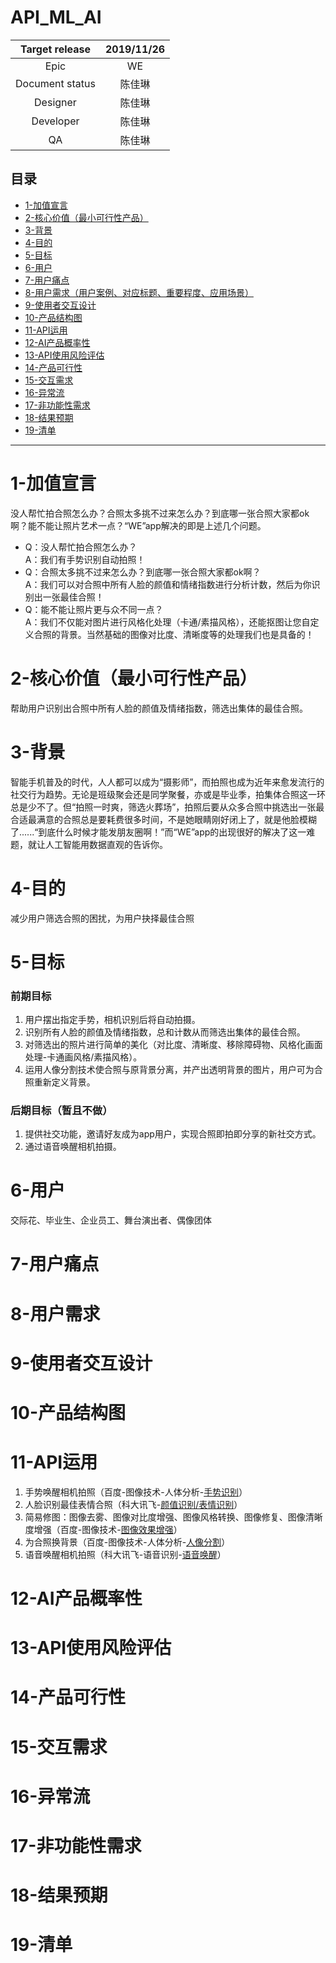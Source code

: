 # API_ML_AI

|  Target release | 2019/11/26  |  
| :----------: | :-----------:|  
|  Epic |  WE  |
|  Document status | 陈佳琳  |  
|  Designer | 陈佳琳  |  
|  Developer | 陈佳琳  |  
|  QA | 陈佳琳|

## 目录
* [1-加值宣言](#1-加值宣言)
* [2-核心价值（最小可行性产品）](#2-核心价值（最小可行性产品）)
* [3-背景](#3-背景)
* [4-目的](#4-目的)
* [5-目标](#5-目标)
* [6-用户](#6-用户)
* [7-用户痛点](#7-用户痛点)
* [8-用户需求（用户案例、对应标题、重要程度、应用场景）](#8-用户需求)
* [9-使用者交互设计](#9-使用者交互设计)
* [10-产品结构图](#10-产品结构图)
* [11-API运用](#11-API运用)
* [12-AI产品概率性](#12-AI产品概率性)
* [13-API使用风险评估](#13-API使用风险评估)
* [14-产品可行性](#14-产品可行性)
* [15-交互需求](#15-交互需求)
* [16-异常流](#16-异常流)
* [17-非功能性需求](#17-非功能性需求)
* [18-结果预期](#18-结果预期)
* [19-清单](#19-清单)
---
# 1-加值宣言
没人帮忙拍合照怎么办？合照太多挑不过来怎么办？到底哪一张合照大家都ok啊？能不能让照片艺术一点？“WE”app解决的即是上述几个问题。
- Q：没人帮忙拍合照怎么办？  
A：我们有手势识别自动拍照！
- Q：合照太多挑不过来怎么办？到底哪一张合照大家都ok啊？  
A：我们可以对合照中所有人脸的颜值和情绪指数进行分析计数，然后为你识别出一张最佳合照！  
- Q：能不能让照片更与众不同一点？  
A：我们不仅能对图片进行风格化处理（卡通/素描风格），还能抠图让您自定义合照的背景。当然基础的图像对比度、清晰度等的处理我们也是具备的！

# 2-核心价值（最小可行性产品）
帮助用户识别出合照中所有人脸的颜值及情绪指数，筛选出集体的最佳合照。

# 3-背景
智能手机普及的时代，人人都可以成为“摄影师”，而拍照也成为近年来愈发流行的社交行为趋势。无论是班级聚会还是同学聚餐，亦或是毕业季，拍集体合照这一环总是少不了。但“拍照一时爽，筛选火葬场”，拍照后要从众多合照中挑选出一张最合适最满意的合照总是要耗费很多时间，不是她眼睛刚好闭上了，就是他脸模糊了......“到底什么时候才能发朋友圈啊！”而“WE”app的出现很好的解决了这一难题，就让人工智能用数据直观的告诉你。

# 4-目的
减少用户筛选合照的困扰，为用户抉择最佳合照

# 5-目标
### 前期目标
1. 用户摆出指定手势，相机识别后将自动拍摄。
2. 识别所有人脸的颜值及情绪指数，总和计数从而筛选出集体的最佳合照。
3. 对筛选出的照片进行简单的美化（对比度、清晰度、移除障碍物、风格化画面处理-卡通画风格/素描风格）。
4. 运用人像分割技术使合照与原背景分离，并产出透明背景的图片，用户可为合照重新定义背景。

### 后期目标（暂且不做）
1. 提供社交功能，邀请好友成为app用户，实现合照即拍即分享的新社交方式。
2. 通过语音唤醒相机拍摄。

# 6-用户
交际花、毕业生、企业员工、舞台演出者、偶像团体

# 7-用户痛点
# 8-用户需求
# 9-使用者交互设计
# 10-产品结构图
# 11-API运用
1. 手势唤醒相机拍照（百度-图像技术-人体分析-[手势识别](https://ai.baidu.com/docs#/Body-API/6fe80662)）
2. 人脸识别最佳表情合照（科大讯飞-[颜值识别/表情识别](https://www.xfyun.cn/doc/face/face-feature-analysis/face_scoreAPI.html#接口说明)）
3. 简易修图：图像去雾、图像对比度增强、图像风格转换、图像修复、图像清晰度增强（百度-图像技术-[图像效果增强](https://ai.baidu.com/docs#/ImageProcessing-API/top)）
4. 为合照换背景（百度-图像技术-人体分析-[人像分割](https://ai.baidu.com/docs#/Body-API/top)）
5. 语音唤醒相机拍照（科大讯飞-语音识别-[语音唤醒](https://www.xfyun.cn/services/awaken?type=awaken)）

# 12-AI产品概率性
# 13-API使用风险评估
# 14-产品可行性
# 15-交互需求
# 16-异常流
# 17-非功能性需求
# 18-结果预期
# 19-清单
